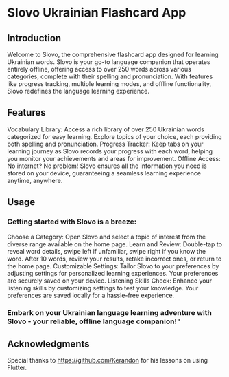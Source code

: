 # Slovo Ukrainian Flashcard App 

## Introduction

Welcome to Slovo, the comprehensive flashcard app designed for learning Ukrainian words. Slovo is your go-to language companion that operates entirely offline, offering access to over 250 words across various categories, complete with their spelling and pronunciation. With features like progress tracking, multiple learning modes, and offline functionality, Slovo redefines the language learning experience.

## Features

Vocabulary Library: Access a rich library of over 250 Ukrainian words categorized for easy learning. Explore topics of your choice, each providing both spelling and pronunciation.
Progress Tracker: Keep tabs on your learning journey as Slovo records your progress with each word, helping you monitor your achievements and areas for improvement.
Offline Access: No internet? No problem! Slovo ensures all the information you need is stored on your device, guaranteeing a seamless learning experience anytime, anywhere.

## Usage
### Getting started with Slovo is a breeze:

Choose a Category: Open Slovo and select a topic of interest from the diverse range available on the home page.
Learn and Review: Double-tap to reveal word details, swipe left if unfamiliar, swipe right if you know the word. After 10 words, review your results, retake incorrect ones, or return to the home page.
Customizable Settings: Tailor Slovo to your preferences by adjusting settings for personalized learning experiences. Your preferences are securely saved on your device.
Listening Skills Check: Enhance your listening skills by customizing settings to test your knowledge. Your preferences are saved locally for a hassle-free experience.


### Embark on your Ukrainian language learning adventure with Slovo - your reliable, offline language companion!"

## Acknowledgments
Special thanks to https://github.com/Kerandon for his lessons on using Flutter.

